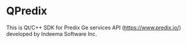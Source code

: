 # QPredix
This is Qt/C++ SDK for Predix Ge services API (https://www.predix.io/) developed by Indeema Software Inc.
